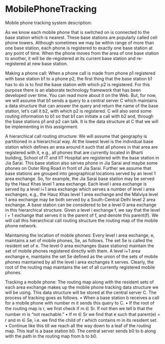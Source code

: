 # MobilePhoneTracking

Mobile phone tracking system description:

  As we know each mobile phone that is switched on is connected to the base station which is nearest. These base stations are popularly called cell phone towers. Although sometimes we may be within range of more than one base station, each phone is registered to exactly one base station at any point of time. When the phone moves from the area of one base station to another, it will be de-registered at its current base station and re-registered at new base station.
  
Making a phone call: 
When a phone call is made from phone p1 registered with base station b1 to a phone p2, the ﬁrst thing that the base station b1 has to do is to ﬁnd the base station with which p2 is registered. For this purpose there is an elaborate technology framework that has been developed over time. You can read more about it on the Web. But, for now, we will assume that b1 sends a query to a central server C which maintains a data structure that can answer the query and return the name of the base station, let’s call it b2, with which p2 is registered. C will also send some routing information to b1 so that b1 can initiate a call with b2 and, through the base stations p1 and p2 can talk. It is the data structure at C that we will be implementing in this assignment.

A hierarchical call routing structure:
We will assume that geography is partitioned in a hierarchical way. At the lowest level is the individual base station which deﬁnes an area around it such that all phones in that area are registered with it, e.g., all phones that are currently located in Bharti building, School of IT and IIT Hospital are registered with the base station in Jia Sarai. This base station also serves phone in Jia Sarai and maybe some phones on Outer Ring Road in front of Jia Sarai. Further we assume that base stations are grouped into geographical locations served by an level 1 area exchange. So, for example, the Jia Sarai base station may be served by the Hauz Khas level 1 area exchange. Each level i area exchange is served by a level i+1 area exchange which serves a number of level i area exchanges, e.g., the Hauz Khas level 1 area exchange and the Malviya level 1 area exchange may be both served by a South-Central Delhi level 2 area exchange. A base station can be considered to be a level 0 area exchange in this hierarchical structure. Given a level i exchange f, we say that the level i + 1 exchange that serves it is the parent of f, and denote this parent(f). We will call this hierarchical call routing structure the routing map of the mobile phone network.

Maintaining the location of mobile phones: 
Every level i area exchange, e, maintains a set of mobile phones, Se, as follows. The set Se is called the resident set of e. The level 0 area exchanges (base stations) maintain the set of mobile phones registered directly with them. A level i+1 area exchange e, maintains the set Se deﬁned as the union of the sets of mobile phones maintained by all the level i area exchanges it serves. Clearly, the root of the routing map maintains the set of all currently registered mobile phones.

Tracking a mobile phone: 
The routing map along with the resident sets of each area exchange makes up the mobile phone tracking data structure we will be using. This data structure will be stored at the central server C. The process of tracking goes as follows. 
  • When a base station b receives a call for a mobile phone with number m it sends this query to C. 
  • If the root of the routing map is r, we ﬁrst check if m ∈ Sr. If not then we tell b that the number m is “not reachable.” 
  • If m ∈ Sr we ﬁnd that e such that parent(e) = r and m ∈ Se, i.e. we ﬁnd the child of r which contains m in its resident set. 
  • Continue like this till we reach all the way down to a leaf of the routing map. This leaf is a base station b0. The central server    sends b0 to b along with the path in the routing map from b to b0.
